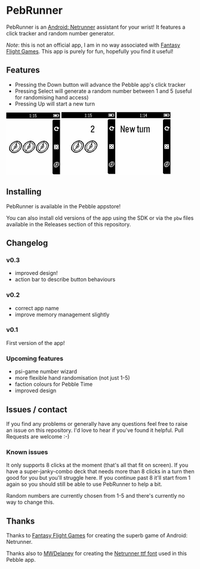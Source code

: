 PebRunner
=========

PebRunner is an
[Android: Netrunner](https://www.fantasyflightgames.com/en/products/android-netrunner-the-card-game/)
assistant for your wrist! It features a click tracker and random
number generator.

*Note*: this is not an official app, I am in no way associated with
[Fantasy Flight Games](https://www.fantasyflightgames.com/en/index/). This
app is purely for fun, hopefully you find it useful!

## Features

* Pressing the Down button will advance the Pebble app's click tracker
* Pressing Select will generate a random number between 1 and 5 (useful for randomising hand access)
* Pressing Up will start a new turn

![Click tracker](screenshots/clicks.png) ![Random numbers](screenshots/random.png) ![New turn](screenshots/new-turn.png)

## Installing

PebRunner is available in the Pebble appstore!

You can also install old versions of the app using the SDK or via the
`pbw` files available in the Releases section of this repository.

## Changelog

### v0.3

* improved design!
* action bar to describe button behaviours

### v0.2

* correct app name
* improve memory management slightly

### v0.1

First version of the app!

### Upcoming features

* psi-game number wizard
* more flexible hand randomisation (not just 1-5)
* faction colours for Pebble Time
* improved design

## Issues / contact

If you find any problems or generally have any questions feel free to
raise an issue on this repository. I'd love to hear if you've found it
helpful. Pull Requests are welcome :-)

### Known issues

It only supports 8 clicks at the moment (that's all that fit on
screen). If you have a super-janky-combo deck that needs more than 8
clicks in a turn then good for you but you'll struggle here. If you
continue past 8 it'll start from 1 again so you should still be able
to use PebRunner to help a bit.

Random numbers are currently chosen from 1-5 and there's currently no
way to change this.

## Thanks

Thanks to
[Fantasy Flight Games](https://www.fantasyflightgames.com/en/index/)
for creating the superb game of Android: Netrunner.

Thanks also to [MWDelaney](https://github.com/MWDelaney) for creating
the
[Netrunner ttf font](https://github.com/MWDelaney/Netrunner-Icon-Font)
used in this Pebble app.
